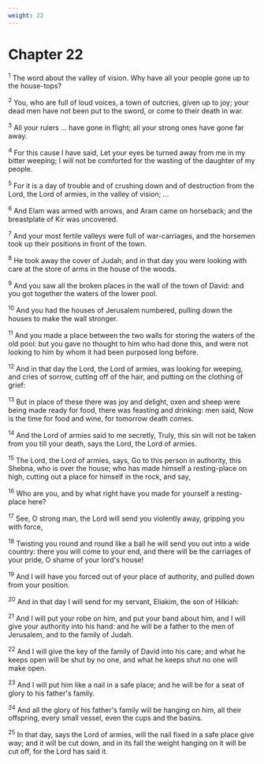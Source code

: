 ```yaml
---
weight: 22
---
```


# Chapter 22

<sup>1</sup> The word about the valley of vision. Why have all your people gone up to the house-tops? 

<sup>2</sup> You, who are full of loud voices, a town of outcries, given up to joy; your dead men have not been put to the sword, or come to their death in war. 

<sup>3</sup> All your rulers ... have gone in flight; all your strong ones have gone far away. 

<sup>4</sup> For this cause I have said, Let your eyes be turned away from me in my bitter weeping; I will not be comforted for the wasting of the daughter of my people. 

<sup>5</sup> For it is a day of trouble and of crushing down and of destruction from the Lord, the Lord of armies, in the valley of vision; ... 

<sup>6</sup> And Elam was armed with arrows, and Aram came on horseback; and the breastplate of Kir was uncovered. 

<sup>7</sup> And your most fertile valleys were full of war-carriages, and the horsemen took up their positions in front of the town. 

<sup>8</sup> He took away the cover of Judah; and in that day you were looking with care at the store of arms in the house of the woods. 

<sup>9</sup> And you saw all the broken places in the wall of the town of David: and you got together the waters of the lower pool. 

<sup>10</sup> And you had the houses of Jerusalem numbered, pulling down the houses to make the wall stronger. 

<sup>11</sup> And you made a place between the two walls for storing the waters of the old pool: but you gave no thought to him who had done this, and were not looking to him by whom it had been purposed long before. 

<sup>12</sup> And in that day the Lord, the Lord of armies, was looking for weeping, and cries of sorrow, cutting off of the hair, and putting on the clothing of grief: 

<sup>13</sup> But in place of these there was joy and delight, oxen and sheep were being made ready for food, there was feasting and drinking: men said, Now is the time for food and wine, for tomorrow death comes. 

<sup>14</sup> And the Lord of armies said to me secretly, Truly, this sin will not be taken from you till your death, says the Lord, the Lord of armies. 

<sup>15</sup> The Lord, the Lord of armies, says, Go to this person in authority, this Shebna, who is over the house; who has made himself a resting-place on high, cutting out a place for himself in the rock, and say, 

<sup>16</sup> Who are you, and by what right have you made for yourself a resting-place here? 

<sup>17</sup> See, O strong man, the Lord will send you violently away, gripping you with force, 

<sup>18</sup> Twisting you round and round like a ball he will send you out into a wide country: there you will come to your end, and there will be the carriages of your pride, O shame of your lord's house! 

<sup>19</sup> And I will have you forced out of your place of authority, and pulled down from your position. 

<sup>20</sup> And in that day I will send for my servant, Eliakim, the son of Hilkiah: 

<sup>21</sup> And I will put your robe on him, and put your band about him, and I will give your authority into his hand: and he will be a father to the men of Jerusalem, and to the family of Judah. 

<sup>22</sup> And I will give the key of the family of David into his care; and what he keeps open will be shut by no one, and what he keeps shut no one will make open. 

<sup>23</sup> And I will put him like a nail in a safe place; and he will be for a seat of glory to his father's family. 

<sup>24</sup> And all the glory of his father's family will be hanging on him, all their offspring, every small vessel, even the cups and the basins. 

<sup>25</sup> In that day, says the Lord of armies, will the nail fixed in a safe place give way; and it will be cut down, and in its fall the weight hanging on it will be cut off, for the Lord has said it. 


